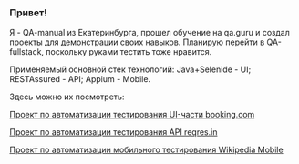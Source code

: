 ### Привет! 

Я - QA-manual из Екатеринбурга, прошел обучение на qa.guru и создал проекты для демонстрации своих навыков. Планирую перейти в QA-fullstack, поскольку руками тестить тоже нравится.

Применяемый основной стек технологий: Java+Selenide - UI; RESTAssured - API; Appium - Mobile.

Здесь можно их посмотреть:

[Проект по автоматизации тестирования UI-части booking.com](https://github.com/Ir4fin/graduation_project_15_lesson)

[Проект по автоматизации тестирования API reqres.in](https://github.com/Ir4fin/graduation_project_api_reqres)

[Проект по автоматизации мобильного тестирования Wikipedia Mobile](https://github.com/Ir4fin/graduation_project_mobile)
